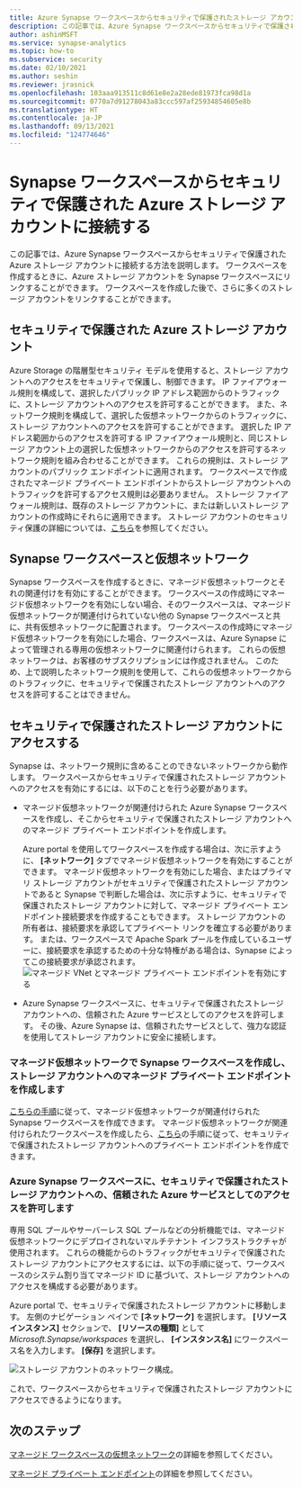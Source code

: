 ```yaml
---
title: Azure Synapse ワークスペースからセキュリティで保護されたストレージ アカウントに接続する
description: この記事では、Azure Synapse ワークスペースからセキュリティで保護されたストレージ アカウントに接続する方法を説明します
author: ashinMSFT
ms.service: synapse-analytics
ms.topic: how-to
ms.subservice: security
ms.date: 02/10/2021
ms.author: seshin
ms.reviewer: jrasnick
ms.openlocfilehash: 103aaa913511c8d61e8e2a28ede81973fca98d1a
ms.sourcegitcommit: 0770a7d91278043a83ccc597af25934854605e8b
ms.translationtype: HT
ms.contentlocale: ja-JP
ms.lasthandoff: 09/13/2021
ms.locfileid: "124774646"
---
```

# <a name="connect-to-a-secure-azure-storage-account-from-your-synapse-workspace"></a>Synapse ワークスペースからセキュリティで保護された Azure ストレージ アカウントに接続する

この記事では、Azure Synapse ワークスペースからセキュリティで保護された Azure ストレージ アカウントに接続する方法を説明します。 ワークスペースを作成するときに、Azure ストレージ アカウントを Synapse ワークスペースにリンクすることができます。 ワークスペースを作成した後で、さらに多くのストレージ アカウントをリンクすることができます。


## <a name="secured-azure-storage-accounts"></a>セキュリティで保護された Azure ストレージ アカウント
Azure Storage の階層型セキュリティ モデルを使用すると、ストレージ アカウントへのアクセスをセキュリティで保護し、制御できます。 IP ファイアウォール規則を構成して、選択したパブリック IP アドレス範囲からのトラフィックに、ストレージ アカウントへのアクセスを許可することができます。 また、ネットワーク規則を構成して、選択した仮想ネットワークからのトラフィックに、ストレージ アカウントへのアクセスを許可することができます。 選択した IP アドレス範囲からのアクセスを許可する IP ファイアウォール規則と、同じストレージ アカウント上の選択した仮想ネットワークからのアクセスを許可するネットワーク規則を組み合わせることができます。 これらの規則は、ストレージ アカウントのパブリック エンドポイントに適用されます。 ワークスペースで作成されたマネージド プライベート エンドポイントからストレージ アカウントへのトラフィックを許可するアクセス規則は必要ありません。 ストレージ ファイアウォール規則は、既存のストレージ アカウントに、または新しいストレージ アカウントの作成時にそれらに適用できます。 ストレージ アカウントのセキュリティ保護の詳細については、[こちら](../../storage/common/storage-network-security.md)を参照してください。

## <a name="synapse-workspaces-and-virtual-networks"></a>Synapse ワークスペースと仮想ネットワーク
Synapse ワークスペースを作成するときに、マネージド仮想ネットワークとそれの関連付けを有効にすることができます。 ワークスペースの作成時にマネージド仮想ネットワークを有効にしない場合、そのワークスペースは、マネージド仮想ネットワークが関連付けられていない他の Synapse ワークスペースと共に、共有仮想ネットワークに配置されます。 ワークスペースの作成時にマネージド仮想ネットワークを有効にした場合、ワークスペースは、Azure Synapse によって管理される専用の仮想ネットワークに関連付けられます。 これらの仮想ネットワークは、お客様のサブスクリプションには作成されません。 このため、上で説明したネットワーク規則を使用して、これらの仮想ネットワークからのトラフィックに、セキュリティで保護されたストレージ アカウントへのアクセスを許可することはできません。  

## <a name="access-a-secured-storage-account"></a>セキュリティで保護されたストレージ アカウントにアクセスする
Synapse は、ネットワーク規則に含めることのできないネットワークから動作します。 ワークスペースからセキュリティで保護されたストレージ アカウントへのアクセスを有効にするには、以下のことを行う必要があります。

* マネージド仮想ネットワークが関連付けられた Azure Synapse ワークスペースを作成し、そこからセキュリティで保護されたストレージ アカウントへのマネージド プライベート エンドポイントを作成します。 

    Azure portal を使用してワークスペースを作成する場合は、次に示すように、 **[ネットワーク]** タブでマネージド仮想ネットワークを有効にすることができます。 マネージド仮想ネットワークを有効にした場合、またはプライマリ ストレージ アカウントがセキュリティで保護されたストレージ アカウントであると Synapse で判断した場合は、次に示すように、セキュリティで保護されたストレージ アカウントに対して、マネージド プライベート エンドポイント接続要求を作成することもできます。 ストレージ アカウントの所有者は、接続要求を承認してプライベート リンクを確立する必要があります。 または、ワークスペースで Apache Spark プールを作成しているユーザーに、接続要求を承認するための十分な特権がある場合は、Synapse によってこの接続要求が承認されます。
![マネージド VNet とマネージド プライベート エンドポイントを有効にする](./media/connect-to-a-secure-storage-account/enable-managed-virtual-network-managed-private-endpoint.png) 
    


* Azure Synapse ワークスペースに、セキュリティで保護されたストレージ アカウントへの、信頼された Azure サービスとしてのアクセスを許可します。 その後、Azure Synapse は、信頼されたサービスとして、強力な認証を使用してストレージ アカウントに安全に接続します。   

### <a name="create-a-synapse-workspace-with-a-managed-virtual-network-and-create-managed-private-endpoints-to-your-storage-account"></a>マネージド仮想ネットワークで Synapse ワークスペースを作成し、ストレージ アカウントへのマネージド プライベート エンドポイントを作成します
[こちらの手順](./synapse-workspace-managed-vnet.md)に従って、マネージド仮想ネットワークが関連付けられた Synapse ワークスペースを作成できます。 マネージド仮想ネットワークが関連付けられたワークスペースを作成したら、[こちら](./how-to-create-managed-private-endpoints.md)の手順に従って、セキュリティで保護されたストレージ アカウントへのプライベート エンドポイントを作成できます。 

### <a name="grant-your-azure-synapse-workspace-access-to-your-secure-storage-account-as-a-trusted-azure-service"></a>Azure Synapse ワークスペースに、セキュリティで保護されたストレージ アカウントへの、信頼された Azure サービスとしてのアクセスを許可します
専用 SQL プールやサーバーレス SQL プールなどの分析機能では、マネージド仮想ネットワークにデプロイされないマルチテナント インフラストラクチャが使用されます。 これらの機能からのトラフィックがセキュリティで保護されたストレージ アカウントにアクセスするには、以下の手順に従って、ワークスペースのシステム割り当てマネージド ID に基づいて、ストレージ アカウントへのアクセスを構成する必要があります。

Azure portal で、セキュリティで保護されたストレージ アカウントに移動します。 左側のナビゲーション ペインで **[ネットワーク]** を選択します。 **[リソース インスタンス]** セクションで、 **[リソースの種類]** として *Microsoft.Synapse/workspaces* を選択し、 **[インスタンス名]** にワークスペース名を入力します。 **[保存]** を選択します。

![ストレージ アカウントのネットワーク構成。](./media/connect-to-a-secure-storage-account/secured-storage-access.png)

これで、ワークスペースからセキュリティで保護されたストレージ アカウントにアクセスできるようになります。


## <a name="next-steps"></a>次のステップ

[マネージド ワークスペースの仮想ネットワーク](./synapse-workspace-managed-vnet.md)の詳細を参照してください。

[マネージド プライベート エンドポイント](./synapse-workspace-managed-private-endpoints.md)の詳細を参照してください。